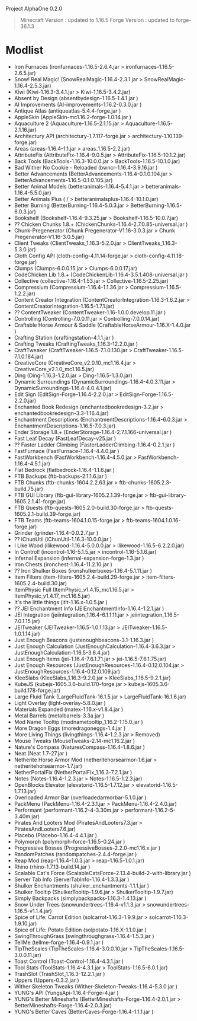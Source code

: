 Project AlphaOne 0.2.0

> Minecraft Version : updated to 1.16.5
> Forge Version : updated to forge-36.1.3

# Modlist

- Iron Furnaces                     (ironfurnaces-1.16.5-2.6.4.jar                      > ironfurnaces-1.16.5-2.6.5.jar)
- Snow! Real Magic!                 (SnowRealMagic-1.16.4-2.3.1.jar                     > SnowRealMagic-1.16.4-2.5.3.jar)
- Kiwi                              (Kiwi-1.16.3-3.4.1.jar                              > Kiwi-1.16.5-3.4.2.jar)
- Absent by Design                  (absentbydesign-1.16.5-1.4.1.jar                    )
- AI Improvements                   (AI-improvements-1.16.2-0.3.0.jar                   )
- Antique Atlas                     (antiqueatlas-5.4.4-forge.jar                       )
- AppleSkin                         (AppleSkin-mc1.16.2-forge-1.0.14.jar                )
- Aquaculture 2                     (Aquaculture-1.16.5-2.1.15.jar                      > Aquaculture-1.16.5-2.1.16.jar)
- Architectury API                  (architectury-1.7.117-forge.jar                     > architectury-1.10.139-forge.jar)
- Areas                             (areas-1.16.4-1.1.jar                               > areas_1.16.5-2.2.jar)
- AttributeFix                      (AttributeFix-1.16.4-9.0.5.jar                      > AttributeFix-1.16.5-10.1.2.jar)
- Back Tools                        (BackTools-1.16.3-10.0.0.jar                        > BackTools-1.16.5-10.1.0.jar)
- Bad Wither No Cookie - Reloaded   (bwncr-1.16.4-3.9.16.jar                            )
- Better Advancements               (BetterAdvancements-1.16.4-0.1.0.104.jar            > BetterAdvancements-1.16.5-0.1.0.105.jar)
- Better Animal Models              (betteranimals-1.16.4-5.4.1.jar                     > betteranimals-1.16.4-5.5.0.jar)
- Better Animals Plus               ( /                                                 > betteranimalsplus-1.16.4-10.1.0.jar)
- Better Burning                    (BetterBurning-1.16.4-5.0.3.jar                     > BetterBurning-1.16.5-6.0.3.jar)
- Bookshelf                         (Bookshelf-1.16.4-9.3.25.jar                        > Bookshelf-1.16.5-10.0.7.jar)
- ?? Chicken Chunks 1.8.+              (ChickenChunks-1.16.4-2.7.0.85-universal.jar        )
- Chunk-Pregenerator                (Chunk Pregenerator-V1.16-3.0.3.jar                 > Chunk Pregenerator-V1.16-3.0.5.jar)
- Client Tweaks                     (ClientTweaks_1.16.3-5.2.0.jar                      > ClientTweaks_1.16.3-5.3.0.jar)
- Cloth Config API                  (cloth-config-4.11.14-forge.jar                     > cloth-config-4.11.18-forge.jar)
- Clumps                            (Clumps-6.0.0.15.jar                                > Clumps-6.0.0.17.jar)
- CodeChicken Lib 1.8.+             (CodeChickenLib-1.16.4-3.5.1.408-universal.jar      )
- Collective                        (collective-1.16.4-1.53.jar                         > Collective-1.16.5-2.25.jar)
- Compressium                       (Compressium-1.16.4-1.1.36.jar                      > Compressium-1.16.5-1.2.2.jar)
- Content Creator Integration       (ContentCreatorIntegration-1.16.3-1.6.2.jar         > ContentCreatorIntegration-1.16.5-1.7.1.jar)
- ?? ContentTweaker                    (ContentTweaker-1.16-1.0.0.develop.11.jar           )
- Controlling                       (Controlling-7.0.0.11.jar                           > Controlling-7.0.0.14.jar)
- Craftable Horse Armour & Saddle   (CraftableHorseArmour-1.16.X-1.4.0.jar              )
- Crafting Station                  (craftingstation-4.1.1.jar                          )
- Crafting Tweaks                   (CraftingTweaks_1.16.3-12.2.0.jar                   )
- CraftTweaker                      (CraftTweaker-1.16.5-7.1.0.130.jar                  > CraftTweaker-1.16.5-7.1.0.184.jar)
- CreativeCore                      (CreativeCore_v2.0.10_mc1.16.4.jar                  > CreativeCore_v2.1.0_mc1.16.5.jar)
- Ding                              (Ding-1.16.3-1.2.0.jar                              > Ding-1.16.5-1.3.0.jar)
- Dynamic Surroundings              (DynamicSurroundings-1.16.4-4.0.3.11.jar            > DynamicSurroundings-1.16.4-4.0.4.1.jar)
- Edit Sign                         (EditSign-Forge-1.16.4-2.2.0.jar                    > EditSign-Forge-1.16.5-2.2.0.jar)
- Enchanted Book Redesign           (enchantedbookredesign-3.2.jar                      > enchantedbookredesign-3.3-1.16.4.jar)
- Enchantment Descriptions          (EnchantmentDescriptions-1.16.4-6.0.3.jar           > EnchantmentDescriptions-1.16.5-7.0.3.jar)
- Ender Storage 1.8.+               (EnderStorage-1.16.4-2.7.1.166-universal.jar        )
- Fast Leaf Decay                   (FastLeafDecay-v25.jar                              )
- ?? Faster Ladder Climbing            (FasterLadderClimbing-1.16.4-0.2.1.jar              )
- FastFurnace                       (FastFurnace-1.16.4-4.4.0.jar                       )
- FastWorkbench                     (FastWorkbench-1.16.4-4.5.0.jar                     > FastWorkbench-1.16.4-4.5.1.jar)
- Flat Bedrock                      (flatbedrock-1.16.4-1.1.6.jar                       )
- FTB Backups                       (ftb-backups-2.1.1.6.jar                            )
- FTB Chunks                        (ftb-chunks-1604.2.2.63.jar                         > ftb-chunks-1605.2.3-build.75.jar)
- FTB GUI Library                   (ftb-gui-library-1605.2.1.39-forge.jar              > ftb-gui-library-1605.2.1.41-forge.jar)
- FTB Quests                        (ftb-quests-1605.2.0-build.30-forge.jar             > ftb-quests-1605.2.1-build.39-forge.jar)
- FTB Teams                         (ftb-teams-1604.1.0.15-forge.jar                    > ftb-teams-1604.1.0.16-forge.jar)
- Grinder                           (grinder-1.16.4-0.0.2.7.jar                         )
- ?? iChunUtil                         (iChunUtil-1.16.3-10.0.0.jar                        )
- I Like Wood                       (ilikewood-1.16.4-5.0.0.0.jar                       > ilikewood-1.16.5-6.2.2.0.jar)
- In Control!                       (incontrol-1.16-5.1.5.jar                           > incontrol-1.16-5.1.6.jar)
- Infernal Expansion                (infernal-expansion-forge-1.3.jar                   )
- Iron Chests                       (ironchest-1.16.4-11.2.10.jar                       )
- ?? Iron Shulker Boxes                (ironshulkerboxes-1.16.4-5.1.11.jar                 )
- Item Filters                      (item-filters-1605.2.4-build.29-forge.jar           > item-filters-1605.2.4-build.30.jar)
- ItemPhysic Full                   (ItemPhysic_v1.4.15_mc1.16.5.jar                    > ItemPhysic_v1.4.17_mc1.16.5.jar)
- It's the little things            (itlt-1.16.x-1.0.5.jar                              )
- ?? JEI Enchantment Info              (JEIEnchantmentInfo-1.16.4-1.2.1.jar                )
- JEI Integration                   (jeiintegration_1.16.4-6.1.1.11.jar                 > jeiintegration_1.16.5-7.0.1.15.jar)
- JEITweaker                        (JEITweaker-1.16.5-1.0.1.13.jar                     > JEITweaker-1.16.5-1.0.1.14.jar)
- Just Enough Beacons               (justenoughbeacons-3.1-1.16.3.jar                   )
- Just Enough Calculation           (JustEnoughCalculation-1.16.4-3.6.3.jar             > JustEnoughCalculation-1.16.5-3.6.4.jar)
- Just Enough Items                 (jei-1.16.4-7.6.1.71.jar                            > jei-1.16.5-7.6.1.75.jar)
- Just Enough Resources             (JustEnoughResources-1.16.4-0.12.0.104.jar          > JustEnoughResources-1.16.4-0.12.0.109.jar)
- KleeSlabs                         (KleeSlabs_1.16.3-9.2.0.jar                         > KleeSlabs_1.16.5-9.2.1.jar)
- KubeJS                            (kubejs-1605.3.6-build.170-forge.jar                > kubejs-1605.3.6-build.178-forge.jar)
- Large Fluid Tank                  (LargeFluidTank-16.1.5.jar                          > LargeFluidTank-16.1.6.jar)
- Light Overlay                     (light-overlay-5.8.0.jar                            )
- Materials Expanded                (matex-1.16.x-v1.8.4.jar                            )
- Metal Barrels                     (metalbarrels-3.3a.jar                              )   
- Mod Name Tooltip                  (modnametooltip_1.16.2-1.15.0.jar                   )
- More Dragon Eggs                  (moredragoneggs-1.4.jar                             )
- More Living Things                (livingthings-1.16.4-1.2.3.jar                      > Removed)
- Mouse Tweaks                      (MouseTweaks-2.14-mc1.16.2.jar                      )
- Nature's Compass                  (NaturesCompass-1.16.4-1.8.6.jar                    )
- Neat                              (Neat 1.7-27.jar                                    )
- Netherite Horse Armor Mod         (netheritehorsearmor-1.6.jar                        > netheritehorsearmor-1.7.jar)
- NetherPortalFix                   (NetherPortalFix_1.16.3-7.2.1.jar                   )
- Notes                             (Notes-1.16.4-1.2.3.jar                             > Notes-1.16.5-1.2.3.jar)
- OpenBlocks Elevator               (elevatorid-1.16.5-1.7.12.jar                       > elevatorid-1.16.5-1.7.13.jar)
- Overloaded Armor Bar              (overloadedarmorbar-5.1.0.jar                       )
- PackMenu                          (PackMenu-1.16.4-2.3.1.jar                          > PackMenu-1.16.4-2.4.0.jar)
- Performant                        (performant-1.16.2-4-3.30m.jar                      > performant-1.16.2-5-3.40m.jar)
- Pirates And Looters Mod           (PiratesAndLooters7.3.jar                           > PiratesAndLooters7.6.jar)
- Placebo                           (Placebo-1.16.4-4.4.1.jar                           )
- Polymorph                         (polymorph-force-1.16.5-0.24.jar                    )
- Progressive Bosses                (ProgressiveBosses-2.2.0-mc1.16.x.jar               )
- RandomPatches                     (randompatches-2.4.4-forge.jar                      )
- Reap Mod                          (reap-1.16.4-1.0.3.jar                              > reap-1.16.5-1.0.1.jar)
- Rhino                             (rhino-1.7.13-build.14.jar                          )
- Scalable Cat's Force              (ScalableCatsForce-2.13.4-build-2-with-library.jar  )
- Server Tab Info                   (ServerTabInfo-1.16.4-1.3.3.jar                     )
- Shulker Enchantments              (shulker_enchantments-1.1.1.jar                     )
- Shulker Tooltip                   (ShulkerTooltip-1.9.6.jar                           > ShulkerTooltip-1.9.7.jar)
- Simply Backpacks                  (simplybackpacks-1.16.3-1.4.13.jar                  )
- Snow Under Trees                  (snowundertrees-1.16.4-v1.1.3.jar                   > snowundertrees-1.16.5-v1.1.4.jar)
- Spice of Life: Carrot Edition     (solcarrot-1.16.3-1.9.9.jar                         > solcarrot-1.16.3-1.9.10.jar)
- Spice of Life: Potato Edition     (solpotato-1.16.X-1.1.0.jar                         )
- SwingThroughGrass                 (swingthroughgrass-1.16.4-1.5.3.jar                 )
- TellMe                            (tellme-forge-1.16.4-0.9.1.jar                      )
- TipTheScales                      (TipTheScales-1.16.4-3.0.0.10.jar                   > TipTheScales-1.16.5-3.0.0.11.jar)
- Toast Control                     (Toast-Control-1.16.4-4.3.1.jar                     )
- Tool Stats                        (ToolStats-1.16.4-4.3.1.jar                         > ToolStats-1.16.5-6.0.1.jar)
- TrashSlot                         (TrashSlot_1.16.3-12.2.1.jar                        )
- Uppers                            (Uppers-0.3.2.jar                                   )
- Wither Skeleton Tweaks            (Wither-Skeleton-Tweaks-1.16.4-5.3.0.jar            )
- YUNG's API                        (YungsApi-1.16.4-Forge-4.jar                        )
- YUNG's Better Mineshafts          (BetterMineshafts-Forge-1.16.4-2.0.1.jar            > BetterMineshafts-Forge-1.16.4-2.0.3.jar)
- YUNG's Better Caves               (BetterCaves-Forge-1.16.4-1.1.1.jar                 )
